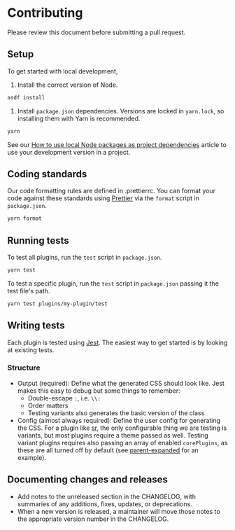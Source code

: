 # Contributing

Please review this document before submitting a pull request.

## Setup

To get started with local development,

1. Install the correct version of Node.

```bash
asdf install
```

1. Install `package.json` dependencies. Versions are locked in `yarn.lock`, so installing them with Yarn is recommended.

```bash
yarn
````

See our [How to use local Node packages as project dependencies](https://www.viget.com/articles/how-to-use-local-unpublished-node-packages-as-project-dependencies/) article to use your development version in a project.

## Coding standards

Our code formatting rules are defined in .prettierrc. You can format your code against these standards using [Prettier](https://prettier.io/) via the `format` script in `package.json`.

```bash
yarn format
```

## Running tests

To test all plugins, run the `test` script in `package.json`.

```bash
yarn test
```

To test a specific plugin, run the `test` script in `package.json` passing it the test file's path.

```bash
yarn test plugins/my-plugin/test
```

## Writing tests

Each plugin is tested using [Jest](https://jestjs.io/). The easiest way to get started is by looking at existing tests.

### Structure

- Output (required): Define what the generated CSS should look like. Jest makes this easy to debug but some things to remember:
  - Double-escape `:`, i.e. `\\:`
  - Order matters
  - Testing variants also generates the basic version of the class
- Config (almost always required): Define the user config for generating the CSS. For a plugin like [sr](/plugins/sr), the only configurable thing we are testing is variants, but most plugins require a theme passed as well. Testing variant plugins requires also passing an array of enabled `corePlugins`, as these are all turned off by default (see [parent-expanded](/plugins/parent-expanded) for an example).

## Documenting changes and releases

- Add notes to the unreleased section in the CHANGELOG, with summaries of any additions, fixes, updates, or deprecations.
- When a new version is released, a maintainer will move those notes to the appropriate version number in the CHANGELOG.
